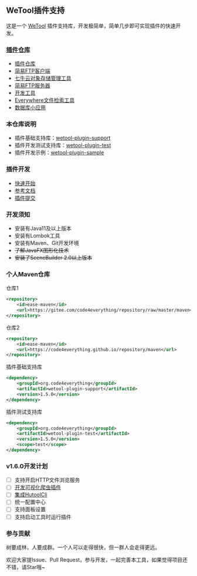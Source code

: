 ## WeTool插件支持

这是一个 [WeTool](https://gitee.com/code4everything/wetool) 插件支持库，开发极简单，简单几步即可实现插件的快速开发。

### [插件仓库](wetool-plugin-repository)

- [插件仓库](wetool-plugin-repository)
- [简易FTP客户端](wetool-plugin-repository/ease-ftp-client/readme.md)
- [七牛云对象存储管理工具](wetool-plugin-repository/ease-qiniu/readme.md)
- [简易FTP服务器](wetool-plugin-repository/ease-ftp-server/readme.md)
- [开发工具](wetool-plugin-repository/ease-devtool/readme.md)
- [Everywhere文件检索工具](wetool-plugin-repository/ease-everywhere/readme.md)
- [数据库小应用](wetool-plugin-repository/ease-dbops/readme.md)

### 本仓库说明

- 插件基础支持库：[wetool-plugin-support](wetool-plugin-support)
- 插件开发测试支持库：[wetool-plugin-test](wetool-plugin-test)
- 插件开发示例：[wetool-plugin-sample](wetool-plugin-sample)

### 插件开发

- [快速开始](quick_start.md)
- [参考文档](wetool-plugin-support/readme.md)
- [插件提交](wetool-plugin-repository/readme.md)

### 开发须知

- 安装有Java11及以上版本
- 安装有Lombok工具
- 安装有Maven、Git开发环境
- ~~了解JavaFX图形化技术~~
- ~~安装了SceneBuilder 2.0以上版本~~

### 个人Maven仓库

仓库1

```xml
<repository>
    <id>ease-maven</id>
    <url>https://gitee.com/code4everything/repository/raw/master/maven</url>
</repository>
```

仓库2

```xml
<repository>
    <id>ease-maven</id>
    <url>https://code4everything.github.io/repository/maven</url>
</repository>
```

插件基础支持库

```xml
<dependency>
    <groupId>org.code4everything</groupId>
    <artifactId>wetool-plugin-support</artifactId>
    <version>1.5.0</version>
</dependency>
```

插件测试支持库

```xml
<dependency>
    <groupId>org.code4everything</groupId>
    <artifactId>wetool-plugin-test</artifactId>
    <version>1.5.0</version>
    <scope>test</scope>
</dependency>
```

### v1.6.0开发计划

- [ ] 支持开启HTTP文件浏览服务
- [ ] [开发可视化爬虫插件](https://gitee.com/code4everything/visual-spider)
- [ ] [集成HutoolCli](https://gitee.com/code4everything/hutool-cli)
- [ ] 统一配置中心
- [ ] 支持面板设置
- [ ] 支持启动工具时运行插件

### 参与贡献

树要成林，人要成群。一个人可以走得很快，但一群人会走得更远。

欢迎大家提Issue、Pull Request，参与开发，一起完善本工具，如果觉得项目还不错，请Star哦~
